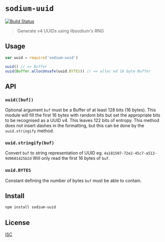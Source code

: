 # `sodium-uuid`
[![Build Status](https://travis-ci.org/emilbayes/sodium-uuid.svg?branch=master)](https://travis-ci.org/emilbayes/sodium-uuid)

> Generate v4 UUIDs using libsodium's RNG

## Usage

```js
var uuid = require('sodium-uuid')

uuid() // => Buffer
uuid(Buffer.allocUnsafe(uuid.BYTES)) // => alloc'ed 16 byte Buffer
```

## API

### `uuid([buf])`
Optional argument `buf` must be a Buffer of at least 128 bits (16 bytes).
This module will fill the first 16 bytes with random bits but set the
appropriate bits to be recognised as a UUID v4. This leaves 122 bits of entropy.
This method does not insert dashes in the formatting, but this can be done by the
`uuid.stringify` method.

### `uuid.stringify(buf)`
Convert `buf` to string representation of UUID eg. `4a181507-72e2-45c7-a512-9d9601425b2d`
Will only read the first 16 bytes of `buf`.

### `uuid.BYTES`
Constant defining the number of bytes `buf` must be able to contain.

## Install

```sh
npm install sodium-uuid
```

## License

[ISC](LICENSE.md)
